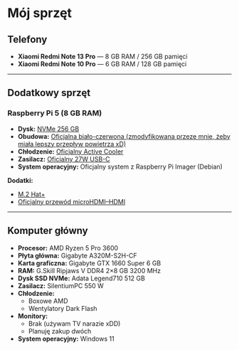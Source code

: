 # Mój sprzęt

## Telefony
- **Xiaomi Redmi Note 13 Pro** — 8 GB RAM / 256 GB pamięci  
- **Xiaomi Redmi Note 10 Pro** — 6 GB RAM / 128 GB pamięci

---

## Dodatkowy sprzęt 
### Raspberry Pi 5 (8 GB RAM)
- **Dysk:** [NVMe 256 GB](https://botland.com.pl/karty-pamieci-i-dyski-do-raspberry-pi-5/25483-raspberry-pi-dysk-ssd-nvme-256gb-5056561805009.html)  
- **Obudowa:** [Oficjalna biało-czerwona (zmodyfikowana przeze mnie, żeby miała lepszy przepływ powietrza xD)](https://botland.com.pl/obudowy-do-raspberry-pi-5/23923-obudowa-do-raspberry-pi-5-oficjalna-czerwono-biala-5056561803340.html)  
- **Chłodzenie:** [Oficjalny Active Cooler](https://botland.com.pl/elementy-montazowe-raspberry-pi-5/23925-raspberry-pi-active-cooler-aktywne-chlodzenie-radiator-wentylator-do-raspberry-pi-5-5056561803357.html)  
- **Zasilacz:** [Oficjalny 27W USB-C](https://botland.com.pl/zasilacze-do-raspberry-pi-5/23906-raspberry-pi-27w-usb-c-power-supply-oficjalny-zasilacz-usb-c-51v-5a-do-raspberry-pi-5-bialy-5056561803401.html)  
- **System operacyjny:** Oficjalny system z Raspberry Pi Imager (Debian)

**Dodatki:**
- [M.2 Hat+](https://botland.com.pl/raspberry-pi-hat-nakladki-pci-express/24601-raspberry-pi-m2-hat-nakladka-do-dyskow-nvme-i-akcesoriow-m2-do-raspberry-pi-5-5056561803463.html)  
- [Oficjalny przewód microHDMI–HDMI](https://botland.com.pl/przewody-wideo-i-audio-do-raspberry-pi-4b/14662-przewod-microhdmi-hdmi-t7689ax-oryginalny-do-raspberry-pi-45-1m-bialy-5056561800684.html)

---

## Komputer główny
- **Procesor:** AMD Ryzen 5 Pro 3600  
- **Płyta główna:** Gigabyte A320M-S2H-CF  
- **Karta graficzna:** Gigabyte GTX 1660 Super 6 GB  
- **RAM:** G.Skill Ripjaws V DDR4 2×8 GB 3200 MHz  
- **Dysk SSD NVMe:** Adata Legend710 512 GB  
- **Zasilacz:** SilentiumPC 550 W  
- **Chłodzenie:**
  - Boxowe AMD  
  - Wentylatory Dark Flash  
- **Monitory:**
  - Brak (używam TV narazie xDD)  
  - Planuję zakup dwóch  
- **System operacyjny:** Windows 11
